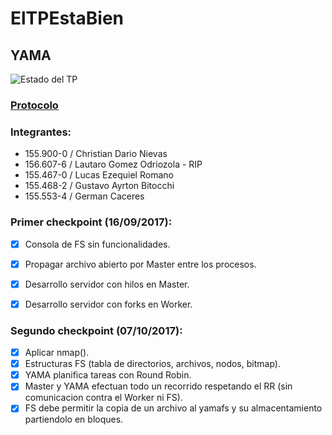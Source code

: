 # ElTPEstaBien

## YAMA
![Estado del TP](https://1.bp.blogspot.com/-0Ph5PQN7hGE/VGMVRxTZMMI/AAAAAAAAcbE/9wqA8Mob3Wo/w1200-h630-p-k-no-nu/bicicleta.jpg)

### [Protocolo](https://docs.google.com/document/d/1HTPwwbBRAI6GmL6H6vFxna70PN-Eu-OCSxXIjhXF5k4/edit?usp=sharing)

### Integrantes:
- 155.900-0 / Christian Dario Nievas
- 156.607-6 / Lautaro Gomez Odriozola - RIP
- 155.467-0 / Lucas Ezequiel Romano
- 155.468-2 / Gustavo Ayrton Bitocchi
- 155.553-4 / German Caceres


### Primer checkpoint (16/09/2017):

- [X] Consola de FS sin funcionalidades.
- [X] Propagar archivo abierto por Master entre los procesos.
- [X] Desarrollo servidor con hilos en Master.
- [X] Desarrollo servidor con forks en Worker.


### Segundo checkpoint (07/10/2017):

- [X] Aplicar nmap().
- [X] Estructuras FS (tabla de directorios, archivos, nodos, bitmap).
- [X] YAMA planifica tareas con Round Robin.
- [X] Master y YAMA efectuan todo un recorrido respetando el RR (sin comunicacion contra el Worker ni FS).
- [X] FS debe permitir la copia de un archivo al yamafs y su almacentamiento partiendolo en bloques.
